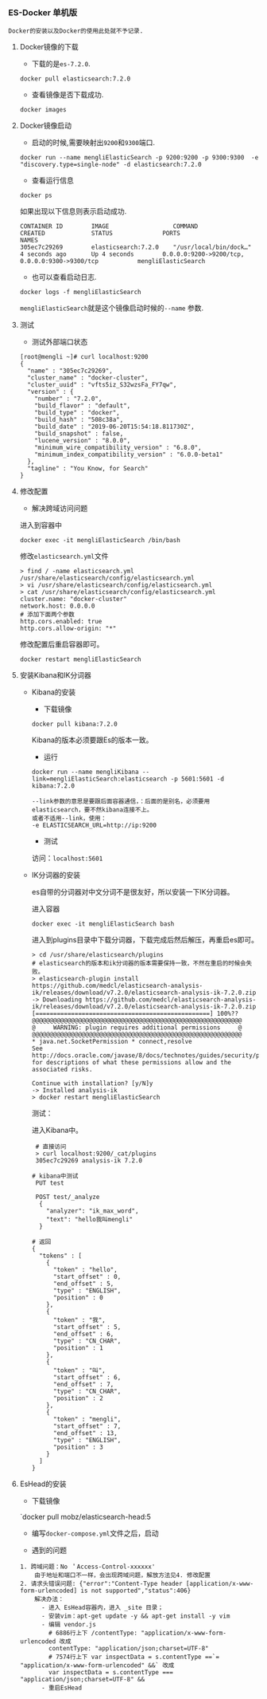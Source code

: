 ### ES-Docker 单机版

`Docker的安装以及Docker的使用此处就不予记录.`

1. Docker镜像的下载

    - 下载的是`es-7.2.0`.

    `docker pull elasticsearch:7.2.0`

    - 查看镜像是否下载成功.

    `docker images`

2. Docker镜像启动

    - 启动的时候,需要映射出`9200`和`9300`端口.
    
    `docker run --name mengliElasticSearch -p 9200:9200 -p 9300:9300  -e "discovery.type=single-node" -d elasticsearch:7.2.0`
    
    - 查看运行信息
    
    `docker ps`
    
    如果出现以下信息则表示启动成功.
    ```shell script
    CONTAINER ID        IMAGE                  COMMAND                  CREATED             STATUS              PORTS                                                    NAMES
    305ec7c29269        elasticsearch:7.2.0    "/usr/local/bin/dock…"   4 seconds ago       Up 4 seconds        0.0.0.0:9200->9200/tcp, 0.0.0.0:9300->9300/tcp           mengliElasticSearch 
    ```
    - 也可以查看启动日志.
    
    `docker logs -f mengliElasticSearch` 
    
    `mengliElasticSearch`就是这个镜像启动时候的`--name` 参数. 
   
 3. 测试
 
    - 测试外部端口状态
    
    ```shell script
    [root@mengli ~]# curl localhost:9200
    {
      "name" : "305ec7c29269",
      "cluster_name" : "docker-cluster",
      "cluster_uuid" : "vfts5iz_S32wzsFa_FY7qw",
      "version" : {
        "number" : "7.2.0",
        "build_flavor" : "default",
        "build_type" : "docker",
        "build_hash" : "508c38a",
        "build_date" : "2019-06-20T15:54:18.811730Z",
        "build_snapshot" : false,
        "lucene_version" : "8.0.0",
        "minimum_wire_compatibility_version" : "6.8.0",
        "minimum_index_compatibility_version" : "6.0.0-beta1"
      },
      "tagline" : "You Know, for Search"
    }

    ```
 4. 修改配置
    
    - 解决跨域访问问题
     
    进入到容器中
    
    `docker exec -it mengliElasticSearch /bin/bash`
    
    修改`elasticsearch.yml`文件
    ```shell script
    > find / -name elasticsearch.yml
    /usr/share/elasticsearch/config/elasticsearch.yml
    > vi /usr/share/elasticsearch/config/elasticsearch.yml
    > cat /usr/share/elasticsearch/config/elasticsearch.yml
    cluster.name: "docker-cluster"
    network.host: 0.0.0.0
    # 添加下面两个参数
    http.cors.enabled: true
    http.cors.allow-origin: "*"
    ```
    修改配置后重启容器即可。
    
    `docker restart mengliElasticSearch`
    
 5. 安装Kibana和IK分词器
    
    - Kibana的安装
    
        - 下载镜像
        
        `docker pull kibana:7.2.0` 
        
        Kibana的版本必须要跟Es的版本一致。
    
        - 运行
        
        `docker run --name mengliKibana --link=mengliElasticSearch:elasticsearch -p 5601:5601 -d kibana:7.2.0`
        
        ```
        --link参数的意思是要跟后面容器通信，：后面的是别名，必须要用elasticsearch，要不然kibana连接不上。
        或者不适用--link，使用：
        -e ELASTICSEARCH_URL=http://ip:9200
        ```
        
        - 测试
        
        访问：`localhost:5601`
     
    - IK分词器的安装
    
        es自带的分词器对中文分词不是很友好，所以安装一下IK分词器。
        
        进入容器
        
        `docker exec -it mengliElasticSearch bash`
    
        进入到plugins目录中下载分词器，下载完成后然后解压，再重启es即可。
        
        ```shell script
        > cd /usr/share/elasticsearch/plugins
        # elasticsearch的版本和ik分词器的版本需要保持一致，不然在重启的时候会失败。
        > elasticsearch-plugin install https://github.com/medcl/elasticsearch-analysis-ik/releases/download/v7.2.0/elasticsearch-analysis-ik-7.2.0.zip
        -> Downloading https://github.com/medcl/elasticsearch-analysis-ik/releases/download/v7.2.0/elasticsearch-analysis-ik-7.2.0.zip
        [=================================================] 100%??
        @@@@@@@@@@@@@@@@@@@@@@@@@@@@@@@@@@@@@@@@@@@@@@@@@@@@@@@@@@@
        @     WARNING: plugin requires additional permissions     @
        @@@@@@@@@@@@@@@@@@@@@@@@@@@@@@@@@@@@@@@@@@@@@@@@@@@@@@@@@@@
        * java.net.SocketPermission * connect,resolve
        See http://docs.oracle.com/javase/8/docs/technotes/guides/security/permissions.html
        for descriptions of what these permissions allow and the associated risks.
        
        Continue with installation? [y/N]y
        -> Installed analysis-ik
        > docker restart mengliElasticSearch
        ```
       测试：
       
       进入Kibana中。
      ```shell script
       # 直接访问
       > curl localhost:9200/_cat/plugins
       305ec7c29269 analysis-ik 7.2.0
       
      # kibana中测试 
       PUT test
       
       POST test/_analyze
        {
          "analyzer": "ik_max_word",
          "text": "hello我叫mengli"
        }
      
      # 返回
      {
        "tokens" : [
          {
            "token" : "hello",
            "start_offset" : 0,
            "end_offset" : 5,
            "type" : "ENGLISH",
            "position" : 0
          },
          {
            "token" : "我",
            "start_offset" : 5,
            "end_offset" : 6,
            "type" : "CN_CHAR",
            "position" : 1
          },
          {
            "token" : "叫",
            "start_offset" : 6,
            "end_offset" : 7,
            "type" : "CN_CHAR",
            "position" : 2
          },
          {
            "token" : "mengli",
            "start_offset" : 7,
            "end_offset" : 13,
            "type" : "ENGLISH",
            "position" : 3
          }
        ]
      }
      ```
 6. EsHead的安装
 
    - 下载镜像
    
    `docker pull mobz/elasticsearch-head:5

    - 编写`docker-compose.yml`文件之后，启动
    
    - 遇到的问题
    
    ```shell script
    1. 跨域问题：No ＇Access-Control-xxxxxx'
        由于地址和端口不一样，会出现跨域问题，解放方法见4. 修改配置
    2. 请求头错误问题: {"error":"Content-Type header [application/x-www-form-urlencoded] is not supported","status":406}
        解决办法：
          - 进入 EsHead容器内，进入 _site 目录；
          - 安装vim：apt-get update -y && apt-get install -y vim
          - 编辑 vendor.js 
            # 6886行上下 /contentType: "application/x-www-form-urlencoded 改成 
            contentType: "application/json;charset=UTF-8" 
            # 7574行上下 var inspectData = s.contentType ==`= "application/x-www-form-urlencoded" &&` 改成 
            var inspectData = s.contentType === "application/json;charset=UTF-8" &&
          - 重启EsHead
    ```